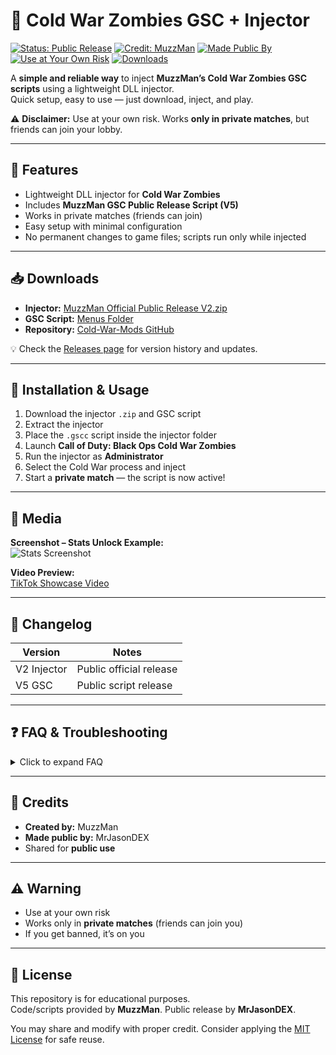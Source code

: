 # 🧟 Cold War Zombies GSC + Injector

[![Status: Public Release](https://img.shields.io/badge/Status-Public%20Release-green)]()
[![Credit: MuzzMan](https://img.shields.io/badge/Credit-MuzzMan-blue)]()
[![Made Public By](https://img.shields.io/badge/Made%20Public%20By-MrJasonDEX-purple)]()
[![Use at Your Own Risk](https://img.shields.io/badge/Use%20at%20your%20own%20risk-red)]()
[![Downloads](https://img.shields.io/github/downloads/MrJasonDEX/Cold-War-Mods/total?label=Repo%20Downloads)]()

A **simple and reliable way** to inject **MuzzMan’s Cold War Zombies GSC scripts** using a lightweight DLL injector.  
Quick setup, easy to use — just download, inject, and play.  

⚠️ **Disclaimer:** Use at your own risk. Works **only in private matches**, but friends can join your lobby.

---

## 📖 Features
- Lightweight DLL injector for **Cold War Zombies**  
- Includes **MuzzMan GSC Public Release Script (V5)**  
- Works in private matches (friends can join)  
- Easy setup with minimal configuration  
- No permanent changes to game files; scripts run only while injected  

---

## 📥 Downloads
- **Injector:** [MuzzMan Official Public Release V2.zip](https://github.com/MrJasonDEX/Cold-War-Mods/blob/main/MuzzMan%20Official%20Public%20Official%20Release%20V2.zip)  
- **GSC Script:** [Menus Folder](https://github.com/MrJasonDEX/Cold-War-Mods/tree/main/PC%20Menus)  
- **Repository:** [Cold-War-Mods GitHub](https://github.com/MrJasonDEX/Cold-War-Mods)  

💡 Check the [Releases page](../../releases) for version history and updates.

---

## 🚀 Installation & Usage
1. Download the injector `.zip` and GSC script  
2. Extract the injector  
3. Place the `.gscc` script inside the injector folder  
4. Launch **Call of Duty: Black Ops Cold War Zombies**  
5. Run the injector as **Administrator**  
6. Select the Cold War process and inject  
7. Start a **private match** — the script is now active!  

---

## 📸 Media
**Screenshot – Stats Unlock Example:**  
![Stats Screenshot](https://mods.is-ne.at/7g5b8PtNe)

**Video Preview:**  
[TikTok Showcase Video](https://www.tiktok.com/@modzcentral1/video/7540336530565483798)  

---

## 📌 Changelog

| Version | Notes |
|---------|-------|
| V2 Injector | Public official release |
| V5 GSC     | Public script release |

---

## ❓ FAQ & Troubleshooting

<details>
<summary>Click to expand FAQ</summary>

**Q: Injector crashes on launch?**  
A: Run as Administrator and whitelist from antivirus  

**Q: Script doesn’t load?**  
A: Confirm the `.gscc` file is in the injector folder  

**Q: Can I use this in public lobbies?**  
A: No. Works only in private matches (friends can join your lobby)  

</details>

---

## 🙌 Credits
- **Created by:** MuzzMan  
- **Made public by:** MrJasonDEX  
- Shared for **public use**  

---

## ⚠️ Warning
- Use at your own risk  
- Works only in **private matches** (friends can join you)  
- If you get banned, it’s on you  

---

## 📜 License
This repository is for educational purposes.  
Code/scripts provided by **MuzzMan**. Public release by **MrJasonDEX**.  

You may share and modify with proper credit. Consider applying the [MIT License](https://opensource.org/licenses/MIT) for safe reuse.

